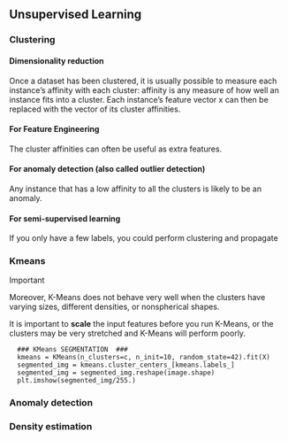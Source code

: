 ## Unsupervised Learning

### Clustering
#### Dimensionality reduction
Once a dataset has been clustered, it is usually possible to measure each instance’s affinity with each cluster: affinity is any measure of how well an instance fits into a cluster. 
Each instance’s feature vector x can then be replaced with the vector of its cluster affinities.

#### For Feature Engineering
The cluster affinities can often be useful as extra features.

#### For anomaly detection (also called outlier detection)
Any instance that has a low affinity to all the clusters is likely to be an anomaly.

#### For semi-supervised learning
If you only have a few labels, you could perform clustering and propagate

### Kmeans
> [!IMPORTANT]
> Moreover, K-Means does not behave very well when the clusters have varying sizes, different densities, or nonspherical
shapes.
>
>  It is important to **scale** the input features before you run K-Means, or the clusters may
be very stretched and K-Means will perform poorly.
```
  ### KMeans SEGMENTATION  ###
  kmeans = KMeans(n_clusters=c, n_init=10, random_state=42).fit(X)
  segmented_img = kmeans.cluster_centers_[kmeans.labels_]
  segmented_img = segmented_img.reshape(image.shape)
  plt.imshow(segmented_img/255.)
```

### Anomaly detection

### Density estimation
